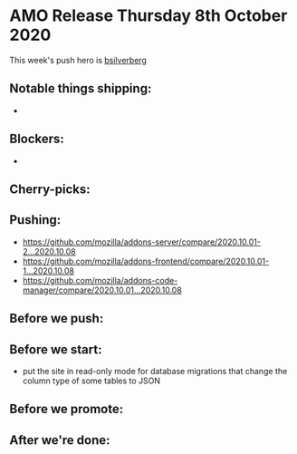 # AMO Release Thursday 8th October 2020

This week's push hero is [bsilverberg](https://github.com/bobsilverberg)

## Notable things shipping:

-

## Blockers:

-

## Cherry-picks:


## Pushing:
- https://github.com/mozilla/addons-server/compare/2020.10.01-2...2020.10.08
- https://github.com/mozilla/addons-frontend/compare/2020.10.01-1...2020.10.08
- https://github.com/mozilla/addons-code-manager/compare/2020.10.01...2020.10.08

## Before we push:

## Before we start:
 - put the site in read-only mode for database migrations that change the column type of some tables to JSON

## Before we promote:

## After we're done:
